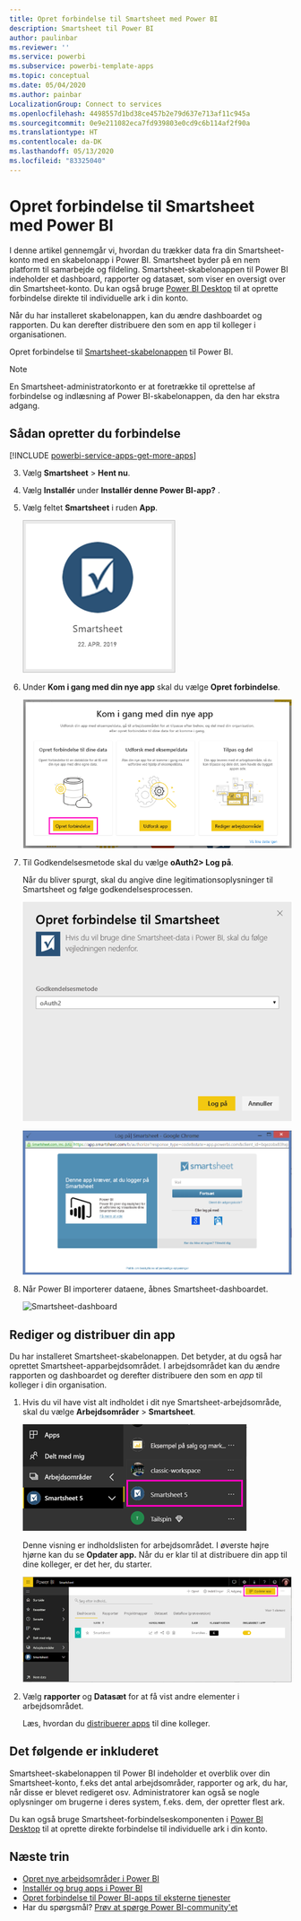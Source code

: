 ```yaml
---
title: Opret forbindelse til Smartsheet med Power BI
description: Smartsheet til Power BI
author: paulinbar
ms.reviewer: ''
ms.service: powerbi
ms.subservice: powerbi-template-apps
ms.topic: conceptual
ms.date: 05/04/2020
ms.author: painbar
LocalizationGroup: Connect to services
ms.openlocfilehash: 4498557d1bd38ce457b2e79d637e713af11c945a
ms.sourcegitcommit: 0e9e211082eca7fd939803e0cd9c6b114af2f90a
ms.translationtype: HT
ms.contentlocale: da-DK
ms.lasthandoff: 05/13/2020
ms.locfileid: "83325040"
---
```

# <a name="connect-to-smartsheet-with-power-bi"></a>Opret forbindelse til Smartsheet med Power BI
I denne artikel gennemgår vi, hvordan du trækker data fra din Smartsheet-konto med en skabelonapp i Power BI. Smartsheet byder på en nem platform til samarbejde og fildeling. Smartsheet-skabelonappen til Power BI indeholder et dashboard, rapporter og datasæt, som viser en oversigt over din Smartsheet-konto. Du kan også bruge [Power BI Desktop](desktop-connect-to-data.md) til at oprette forbindelse direkte til individuelle ark i din konto. 

Når du har installeret skabelonappen, kan du ændre dashboardet og rapporten. Du kan derefter distribuere den som en app til kolleger i organisationen.

Opret forbindelse til [Smartsheet-skabelonappen](https://app.powerbi.com/groups/me/getapps/services/pbi-contentpacks.pbiapps-smartsheet) til Power BI.

>[!NOTE]
>En Smartsheet-administratorkonto er at foretrække til oprettelse af forbindelse og indlæsning af Power BI-skabelonappen, da den har ekstra adgang.

## <a name="how-to-connect"></a>Sådan opretter du forbindelse

[!INCLUDE [powerbi-service-apps-get-more-apps](../includes/powerbi-service-apps-get-more-apps.md)]

3. Vælg **Smartsheet** \> **Hent nu**.
4. Vælg **Installér** under **Installér denne Power BI-app?** .
4. Vælg feltet **Smartsheet** i ruden **App**.

    ![felt i Power BI Smartsheet-app](media/service-connect-to-smartsheet/power-bi-smartsheet-tile.png)

6. Under **Kom i gang med din nye app** skal du vælge **Opret forbindelse**.

    ![Kom i gang med din nye app](media/service-connect-to-zendesk/power-bi-new-app-connect-get-started.png)

4. Til Godkendelsesmetode skal du vælge **oAuth2\> Log på**.
   
   Når du bliver spurgt, skal du angive dine legitimationsoplysninger til Smartsheet og følge godkendelsesprocessen.
   
   ![Smartsheet-legitimationsoplysninger](media/service-connect-to-smartsheet/creds.png)
   
   ![Smartsheet-logon](media/service-connect-to-smartsheet/creds2.png)

5. Når Power BI importerer dataene, åbnes Smartsheet-dashboardet.
   
   ![Smartsheet-dashboard](media/service-connect-to-smartsheet/power-bi-smartsheet-dashboard.png)

## <a name="modify-and-distribute-your-app"></a>Rediger og distribuer din app

Du har installeret Smartsheet-skabelonappen. Det betyder, at du også har oprettet Smartsheet-apparbejdsområdet. I arbejdsområdet kan du ændre rapporten og dashboardet og derefter distribuere den som en *app* til kolleger i din organisation. 

1. Hvis du vil have vist alt indholdet i dit nye Smartsheet-arbejdsområde, skal du vælge **Arbejdsområder** > **Smartsheet**. 

    ![Smartsheet-arbejdsområde i navigationsruden](media/service-connect-to-smartsheet/power-bi-smartsheet-workspace.png)

    Denne visning er indholdslisten for arbejdsområdet. I øverste højre hjørne kan du se **Opdater app.** Når du er klar til at distribuere din app til dine kolleger, er det her, du starter. 

    ![Liste over Smartsheet-indhold](media/service-connect-to-smartsheet/power-bi-smartsheet-workspace-content.png)

2. Vælg **rapporter** og **Datasæt** for at få vist andre elementer i arbejdsområdet.

    Læs, hvordan du [distribuerer apps](../collaborate-share/service-create-distribute-apps.md) til dine kolleger.

## <a name="whats-included"></a>Det følgende er inkluderet
Smartsheet-skabelonappen til Power BI indeholder et overblik over din Smartsheet-konto, f.eks det antal arbejdsområder, rapporter og ark, du har, når disse er blevet redigeret osv. Administratorer kan også se nogle oplysninger om brugerne i deres system, f.eks. dem, der opretter flest ark.  

Du kan også bruge Smartsheet-forbindelseskomponenten i [Power BI Desktop](desktop-connect-to-data.md) til at oprette direkte forbindelse til individuelle ark i din konto.  

## <a name="next-steps"></a>Næste trin

* [Opret nye arbejdsområder i Power BI](../collaborate-share/service-create-the-new-workspaces.md)
* [Installér og brug apps i Power BI](../consumer/end-user-apps.md)
* [Opret forbindelse til Power BI-apps til eksterne tjenester](service-connect-to-services.md)
* Har du spørgsmål? [Prøv at spørge Power BI-community'et](https://community.powerbi.com/)